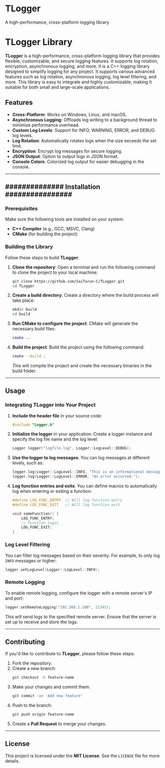# TLogger
A high-performance, cross-platform logging library


# TLogger Library

**TLogger** is a high-performance, cross-platform logging library that provides flexible, customizable, and secure logging features. It supports log rotation, encryption, asynchronous logging, and more.
It is a C++ logging library designed to simplify logging for any project. It supports various advanced features such as log rotation, asynchronous logging, log level filtering, and more. This library is easy to integrate and highly customizable, making it suitable for both small and large-scale applications.

## Features

- **Cross-Platform**: Works on Windows, Linux, and macOS.
- **Asynchronous Logging**: Offloads log writing to a background thread to minimize performance overhead.
- **Custom Log Levels**: Support for INFO, WARNING, ERROR, and DEBUG log levels.
- **Log Rotation**: Automatically rotates logs when the size exceeds the set limit.
- **Encryption**: Encrypt log messages for secure logging.
- **JSON Output**: Option to output logs in JSON format.
- **Console Colors**: Colorized log output for easier debugging in the console.

--------------------------------------------
############## Installation ################
--------------------------------------------
### Prerequisites

Make sure the following tools are installed on your system:

- **C++ Compiler** (e.g., GCC, MSVC, Clang)
- **CMake** (for building the project)

### Building the Library

Follow these steps to build **TLogger**:

1. **Clone the repository**:
   Open a terminal and run the following command to clone the project to your local machine:
   ```bash
   git clone https://github.com/SaiTarun-C/TLogger.git
   cd TLogger
   ```

2. **Create a build directory**:
   Create a directory where the build process will take place:
   ```bash
   mkdir build
   cd build
   ```

3. **Run CMake to configure the project**:
   CMake will generate the necessary build files:
   ```bash
   cmake ..
   ```

4. **Build the project**:
   Build the project using the following command:
   ```bash
   cmake --build .
   ```

   This will compile the project and create the necessary binaries in the build folder.

---

## Usage

### Integrating TLogger into Your Project

1. **Include the header file** in your source code:
   ```cpp
   #include "Logger.h"
   ```

2. **Initialize the logger** in your application:
   Create a logger instance and specify the log file name and the log level:
   ```cpp
   Logger logger("logfile.log", Logger::LogLevel::DEBUG);
   ```

3. **Use the logger to log messages**:
   You can log messages at different levels, such as:
   ```cpp
   logger.log(Logger::LogLevel::INFO, "This is an informational message.");
   logger.log(Logger::LogLevel::ERROR, "An error occurred.");
   ```

4. **Log function entries and exits**:
   You can define macros to automatically log when entering or exiting a function:
   ```cpp
   #define LOG_FUNC_ENTRY  // Will log function entry
   #define LOG_FUNC_EXIT   // Will log function exit

   void someFunction() {
       LOG_FUNC_ENTRY;
       // Function logic
       LOG_FUNC_EXIT;
   }
   ```

### Log Level Filtering

You can filter log messages based on their severity. For example, to only log `INFO` messages or higher:
```cpp
logger.setLogLevel(Logger::LogLevel::INFO);
```

### Remote Logging

To enable remote logging, configure the logger with a remote server's IP and port:
```cpp
logger.setRemoteLogging("192.168.1.100", 12345);
```
This will send logs to the specified remote server. Ensure that the server is set up to receive and store the logs.

---

## Contributing

If you'd like to contribute to **TLogger**, please follow these steps:

1. Fork the repository.
2. Create a new branch:
   ```bash
   git checkout -b feature-name
   ```
3. Make your changes and commit them:
   ```bash
   git commit -am 'Add new feature'
   ```
4. Push to the branch:
   ```bash
   git push origin feature-name
   ```
5. Create a **Pull Request** to merge your changes.

---

## License

This project is licensed under the **MIT License**. See the `LICENSE` file for more details.
